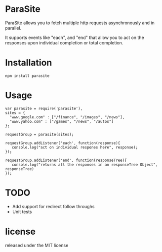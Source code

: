 ParaSite
==========

ParaSite allows you to fetch multiple http requests asynchronously and in parallel. 

It supports events like "each", and "end" that allow you to act on the responses upon individual completion or total completion. 

Installation
============
    npm install parasite

Usage
=====

    var parasite = require('parasite'),
    sites = {
      "www.google.com" : ["/finance", "/images", "/news"],
      "www.yahoo.com" : ["/games", "/news", "/autos"]
    };
    
    requestGroup = parasite(sites);
    
    requestGroup.addListener('each', function(response){
       console.log("act on individual respones here", response);
    });
    
    requestGroup.addListener('end', function(responseTree){
       console.log("returns all the responses in an responseTree Object", responseTree)
    });

TODO
====
* Add support for redirect follow throughs
* Unit tests

license
======

released under the MIT license